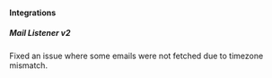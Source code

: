 
#### Integrations
##### Mail Listener v2
Fixed an issue where some emails were not fetched due to timezone mismatch.
